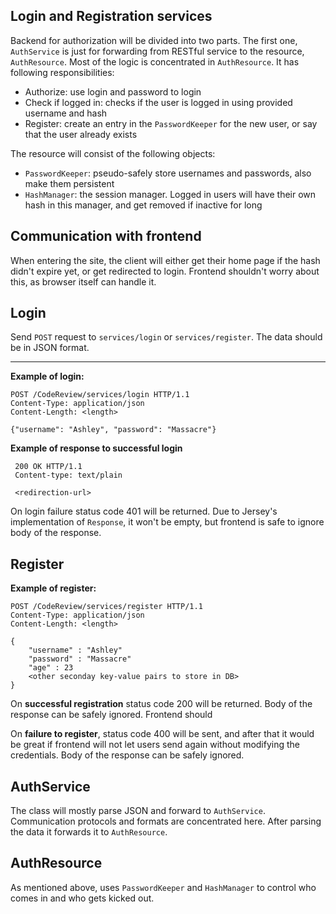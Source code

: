 ﻿## Login and Registration services

Backend for authorization will be divided into two parts. The first one, `AuthService` is just for forwarding from RESTful service to the resource, `AuthResource`. Most of the logic is concentrated in `AuthResource`. It has following responsibilities:

 - Authorize: use login and password to login
 - Check if logged in: checks if the user is logged in using provided username and hash
 - Register: create an entry in the `PasswordKeeper` for the new user, or say that the user already exists

The resource will consist of the following objects:

- `PasswordKeeper`: pseudo-safely store usernames and passwords, also make them persistent
- `HashManager`: the session manager. Logged in users will have their own hash in this manager, and get removed if inactive for long

## Communication with frontend

When entering the site, the client will either get their home page if the hash didn't expire yet, or get redirected to login. Frontend shouldn't worry about this, as browser itself can handle it.

## Login

Send `POST` request to `services/login` or `services/register`. The data should be in JSON format.

---

**Example of login:**

    POST /CodeReview/services/login HTTP/1.1
    Content-Type: application/json
    Content-Length: <length>
    
    {"username": "Ashley", "password": "Massacre"}

**Example of response to successful login**

     200 OK HTTP/1.1
     Content-type: text/plain
     
     <redirection-url>

On login failure status code 401 will be returned. Due to Jersey's implementation of `Response`, it won't be empty, but frontend is safe to ignore body of the response.

## Register

**Example of register:**

    POST /CodeReview/services/register HTTP/1.1
    Content-Type: application/json
    Content-Length: <length>

    {
        "username" : "Ashley"
        "password" : "Massacre"
        "age" : 23
        <other seconday key-value pairs to store in DB>
    }

On **successful registration** status code 200 will be returned. Body of the response can be safely ignored. Frontend should 

On **failure to register**, status code 400 will be sent, and after that it would be great if frontend will not let users send again without modifying the credentials. Body of the response can be safely ignored.

## AuthService

The class will mostly parse JSON and forward to `AuthService`. Communication protocols and formats are concentrated here. After parsing the data it forwards it to `AuthResource`.

## AuthResource

As mentioned above, uses `PasswordKeeper` and `HashManager` to control who comes in and who gets kicked out.

